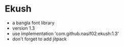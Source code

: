 # Ekush

* a bangla font library 
* version 1.3
* use implementation 'com.github.nasif02:ekush:1.3'
* don't forget to add jitpack